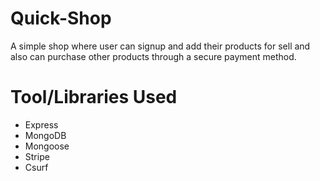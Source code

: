 # Quick-Shop
A simple shop where user can signup and add their products for sell and also can purchase other products through a secure payment method.

# Tool/Libraries Used
* Express
* MongoDB
* Mongoose
* Stripe
* Csurf
